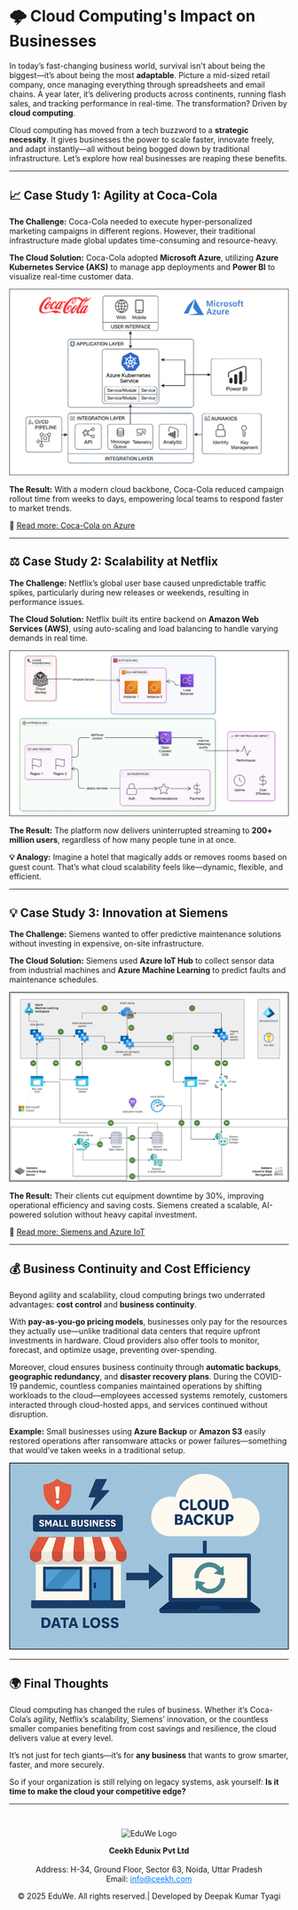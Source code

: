 # 🌩️ **Cloud Computing's Impact on Businesses**

In today’s fast-changing business world, survival isn't about being the biggest—it’s about being the most **adaptable**. Picture a mid-sized retail company, once managing everything through spreadsheets and email chains. A year later, it’s delivering products across continents, running flash sales, and tracking performance in real-time. The transformation? Driven by **cloud computing**.

Cloud computing has moved from a tech buzzword to a **strategic necessity**. It gives businesses the power to scale faster, innovate freely, and adapt instantly—all without being bogged down by traditional infrastructure. Let’s explore how real businesses are reaping these benefits.

---

## 📈 Case Study 1: Agility at Coca-Cola

**The Challenge:** Coca-Cola needed to execute hyper-personalized marketing campaigns in different regions. However, their traditional infrastructure made global updates time-consuming and resource-heavy.

**The Cloud Solution:** Coca-Cola adopted **Microsoft Azure**, utilizing **Azure Kubernetes Service (AKS)** to manage app deployments and **Power BI** to visualize real-time customer data.

![Coca Cola Solutions Architecture](../media/blog24.png)

**The Result:** With a modern cloud backbone, Coca-Cola reduced campaign rollout time from weeks to days, empowering local teams to respond faster to market trends.

🔗 [Read more: Coca-Cola on Azure](https://www.microsoft.com/en/customers/story/19686-coca-cola-bottlers-japan-inc-azure)

---

## ⚖️ Case Study 2: Scalability at Netflix

**The Challenge:** Netflix’s global user base caused unpredictable traffic spikes, particularly during new releases or weekends, resulting in performance issues.

**The Cloud Solution:** Netflix built its entire backend on **Amazon Web Services (AWS)**, using auto-scaling and load balancing to handle varying demands in real time.

![Netflix Solutions Architecture](../media/blog23.png)

**The Result:** The platform now delivers uninterrupted streaming to **200+ million users**, regardless of how many people tune in at once.

**💡 Analogy:** Imagine a hotel that magically adds or removes rooms based on guest count. That’s what cloud scalability feels like—dynamic, flexible, and efficient.

---

## 💡 Case Study 3: Innovation at Siemens

**The Challenge:** Siemens wanted to offer predictive maintenance solutions without investing in expensive, on-site infrastructure.

**The Cloud Solution:** Siemens used **Azure IoT Hub** to collect sensor data from industrial machines and **Azure Machine Learning** to predict faults and maintenance schedules.

![Innovation at Siemens Architecture](../media/blog22.png)

**The Result:** Their clients cut equipment downtime by 30%, improving operational efficiency and saving costs. Siemens created a scalable, AI-powered solution without heavy capital investment.

🔗 [Read more: Siemens and Azure IoT](https://learn.microsoft.com/en-us/industry/manufacturing/architecture/azure-ai-siemens-industrial-edge)

---

## 💰 Business Continuity and Cost Efficiency

Beyond agility and scalability, cloud computing brings two underrated advantages: **cost control** and **business continuity**.

With **pay-as-you-go pricing models**, businesses only pay for the resources they actually use—unlike traditional data centers that require upfront investments in hardware. Cloud providers also offer tools to monitor, forecast, and optimize usage, preventing over-spending.

Moreover, cloud ensures business continuity through **automatic backups**, **geographic redundancy**, and **disaster recovery plans**. During the COVID-19 pandemic, countless companies maintained operations by shifting workloads to the cloud—employees accessed systems remotely, customers interacted through cloud-hosted apps, and services continued without disruption.

**Example:** Small businesses using **Azure Backup** or **Amazon S3** easily restored operations after ransomware attacks or power failures—something that would’ve taken weeks in a traditional setup.

![Small Business Example](../media/blog21.png)

----

## 🌍 Final Thoughts

Cloud computing has changed the rules of business. Whether it’s Coca-Cola’s agility, Netflix’s scalability, Siemens’ innovation, or the countless smaller companies benefiting from cost savings and resilience, the cloud delivers value at every level.

It’s not just for tech giants—it’s for **any business** that wants to grow smarter, faster, and more securely.

So if your organization is still relying on legacy systems, ask yourself: **Is it time to make the cloud your competitive edge?**

----
<div style="text-align: center; padding-top: 30px;">
  <img src="/images/logo.png" alt="EduWe Logo" style="max-width: 150px; height: auto;">
  <p>
  <center><strong>Ceekh Edunix Pvt Ltd</strong></center><br>
    Address: H-34, Ground Floor, Sector 63, Noida, Uttar Pradesh<br>
    Email: <a href="mailto:info@ceekh.com" style="color: #007bff;">info@ceekh.com</a>
  </p>
  <p style="font-size: 14px; color: #555;"><center>© 2025 EduWe. All rights reserved.| Developed by Deepak Kumar Tyagi </center></p>
</div>
